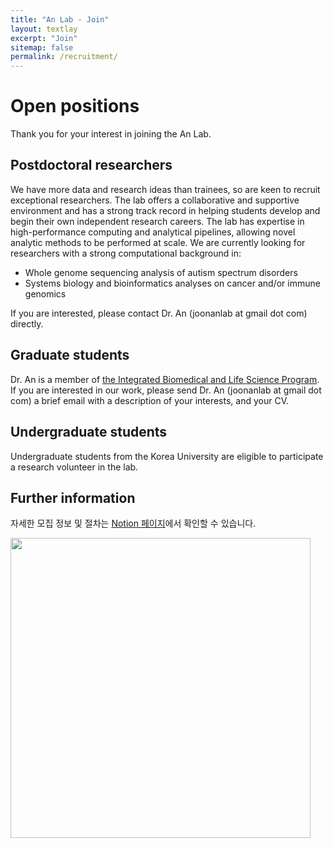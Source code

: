 ```yaml
---
title: "An Lab - Join"
layout: textlay
excerpt: "Join"
sitemap: false
permalink: /recruitment/
---
```


# Open positions

Thank you for your interest in joining the An Lab.

## Postdoctoral researchers

We have more data and research ideas than trainees, so are keen to recruit exceptional researchers. The lab offers a collaborative and supportive environment and has a strong track record in helping students develop and begin their own independent research careers. The lab has expertise in high-performance computing and analytical pipelines, allowing novel analytic methods to be performed at scale. We are currently looking for researchers with a strong computational background in:

- Whole genome sequencing analysis of autism spectrum disorders
- Systems biology and bioinformatics analyses on cancer and/or immune genomics 

If you are interested, please contact Dr. An (joonanlab at gmail dot com) directly.

## Graduate students

Dr. An is a member of [the Integrated Biomedical and Life Science Program](https://chs.korea.ac.kr/chs/grad/lifefusion_1.do). If you are interested in our work, please send Dr. An (joonanlab at gmail dot com) a brief email with a description of your interests, and your CV.

## Undergraduate students

Undergraduate students from the Korea University are eligible to participate a research volunteer in the lab.

## Further information

자세한 모집 정보 및 절차는 [Notion 페이지](https://joonanlab.notion.site/e061f5837a4747a8a125714bd984046a)에서 확인할 수 있습니다. 



<img src="{{ site.url }}{{ site.baseurl }}/images/teampic/labphoto_20210402.jpg" style="width: 480px">
